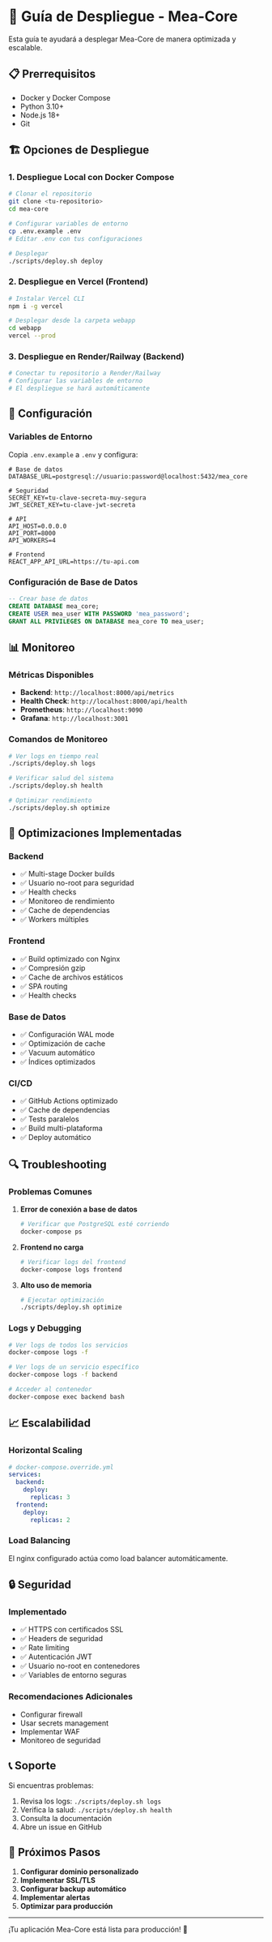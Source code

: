 # 🚀 Guía de Despliegue - Mea-Core

Esta guía te ayudará a desplegar Mea-Core de manera optimizada y escalable.

## 📋 Prerrequisitos

- Docker y Docker Compose
- Python 3.10+
- Node.js 18+
- Git

## 🏗️ Opciones de Despliegue

### 1. Despliegue Local con Docker Compose

```bash
# Clonar el repositorio
git clone <tu-repositorio>
cd mea-core

# Configurar variables de entorno
cp .env.example .env
# Editar .env con tus configuraciones

# Desplegar
./scripts/deploy.sh deploy
```

### 2. Despliegue en Vercel (Frontend)

```bash
# Instalar Vercel CLI
npm i -g vercel

# Desplegar desde la carpeta webapp
cd webapp
vercel --prod
```

### 3. Despliegue en Render/Railway (Backend)

```bash
# Conectar tu repositorio a Render/Railway
# Configurar las variables de entorno
# El despliegue se hará automáticamente
```

## 🔧 Configuración

### Variables de Entorno

Copia `.env.example` a `.env` y configura:

```env
# Base de datos
DATABASE_URL=postgresql://usuario:password@localhost:5432/mea_core

# Seguridad
SECRET_KEY=tu-clave-secreta-muy-segura
JWT_SECRET_KEY=tu-clave-jwt-secreta

# API
API_HOST=0.0.0.0
API_PORT=8000
API_WORKERS=4

# Frontend
REACT_APP_API_URL=https://tu-api.com
```

### Configuración de Base de Datos

```sql
-- Crear base de datos
CREATE DATABASE mea_core;
CREATE USER mea_user WITH PASSWORD 'mea_password';
GRANT ALL PRIVILEGES ON DATABASE mea_core TO mea_user;
```

## 📊 Monitoreo

### Métricas Disponibles

- **Backend**: `http://localhost:8000/api/metrics`
- **Health Check**: `http://localhost:8000/api/health`
- **Prometheus**: `http://localhost:9090`
- **Grafana**: `http://localhost:3001`

### Comandos de Monitoreo

```bash
# Ver logs en tiempo real
./scripts/deploy.sh logs

# Verificar salud del sistema
./scripts/deploy.sh health

# Optimizar rendimiento
./scripts/deploy.sh optimize
```

## 🚀 Optimizaciones Implementadas

### Backend
- ✅ Multi-stage Docker builds
- ✅ Usuario no-root para seguridad
- ✅ Health checks
- ✅ Monitoreo de rendimiento
- ✅ Cache de dependencias
- ✅ Workers múltiples

### Frontend
- ✅ Build optimizado con Nginx
- ✅ Compresión gzip
- ✅ Cache de archivos estáticos
- ✅ SPA routing
- ✅ Health checks

### Base de Datos
- ✅ Configuración WAL mode
- ✅ Optimización de cache
- ✅ Vacuum automático
- ✅ Índices optimizados

### CI/CD
- ✅ GitHub Actions optimizado
- ✅ Cache de dependencias
- ✅ Tests paralelos
- ✅ Build multi-plataforma
- ✅ Deploy automático

## 🔍 Troubleshooting

### Problemas Comunes

1. **Error de conexión a base de datos**
   ```bash
   # Verificar que PostgreSQL esté corriendo
   docker-compose ps
   ```

2. **Frontend no carga**
   ```bash
   # Verificar logs del frontend
   docker-compose logs frontend
   ```

3. **Alto uso de memoria**
   ```bash
   # Ejecutar optimización
   ./scripts/deploy.sh optimize
   ```

### Logs y Debugging

```bash
# Ver logs de todos los servicios
docker-compose logs -f

# Ver logs de un servicio específico
docker-compose logs -f backend

# Acceder al contenedor
docker-compose exec backend bash
```

## 📈 Escalabilidad

### Horizontal Scaling

```yaml
# docker-compose.override.yml
services:
  backend:
    deploy:
      replicas: 3
  frontend:
    deploy:
      replicas: 2
```

### Load Balancing

El nginx configurado actúa como load balancer automáticamente.

## 🔒 Seguridad

### Implementado
- ✅ HTTPS con certificados SSL
- ✅ Headers de seguridad
- ✅ Rate limiting
- ✅ Autenticación JWT
- ✅ Usuario no-root en contenedores
- ✅ Variables de entorno seguras

### Recomendaciones Adicionales
- Configurar firewall
- Usar secrets management
- Implementar WAF
- Monitoreo de seguridad

## 📞 Soporte

Si encuentras problemas:

1. Revisa los logs: `./scripts/deploy.sh logs`
2. Verifica la salud: `./scripts/deploy.sh health`
3. Consulta la documentación
4. Abre un issue en GitHub

## 🎯 Próximos Pasos

1. **Configurar dominio personalizado**
2. **Implementar SSL/TLS**
3. **Configurar backup automático**
4. **Implementar alertas**
5. **Optimizar para producción**

---

¡Tu aplicación Mea-Core está lista para producción! 🎉